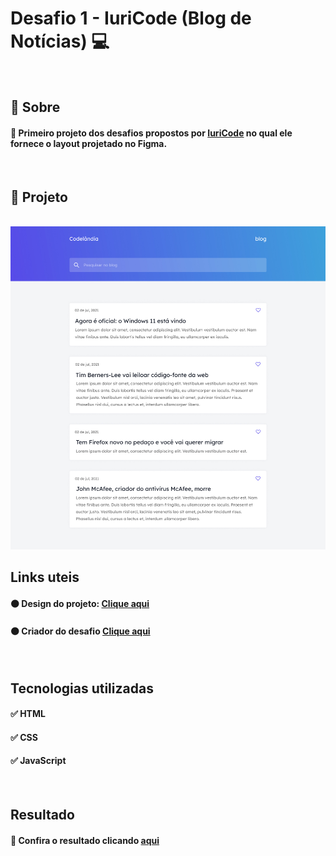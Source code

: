 # Desafio 1 - IuriCode (Blog de Notícias) 💻

<br>

## 📌 Sobre

#### 🥇 Primeiro projeto dos desafios propostos por  <a href="https://www.linkedin.com/in/iuricode/" target="_blank">IuriCode</a> no qual ele fornece o layout projetado no Figma.

<br>

## 🎯 Projeto

<br>

<img src="./assets/design/codelandia.jpg">

<br>

## Links uteis

#### ⚫ Design do projeto: <a href="https://www.figma.com/file/Yb9IBH56g7T1hdIyZ3BMNO/Desafios---Codelândia?node-id=0%3A1" target="_blank">Clique aqui</a>
#### ⚫ Criador do desafio <a href="https://www.linkedin.com/in/iuricode/" target="_blank">Clique aqui</a>
  
<br>

## Tecnologias utilizadas

#### ✅ HTML 
#### ✅ CSS
#### ✅ JavaScript

<br>

## Resultado

#### 🧐 Confira o resultado clicando <a href="https://codelandia-blog-torrico.netlify.app" target="_blank">aqui</a>